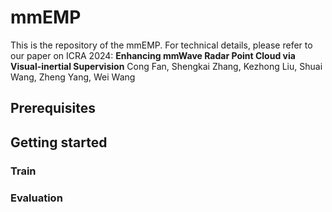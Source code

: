# mmEMP
This is the repository of the mmEMP. For technical details, please refer to our paper on ICRA 2024:
**Enhancing mmWave Radar Point Cloud via Visual-inertial Supervision**
Cong Fan, Shengkai Zhang, Kezhong Liu, Shuai Wang, Zheng Yang, Wei Wang
## Prerequisites
## Getting started
### Train
### Evaluation
